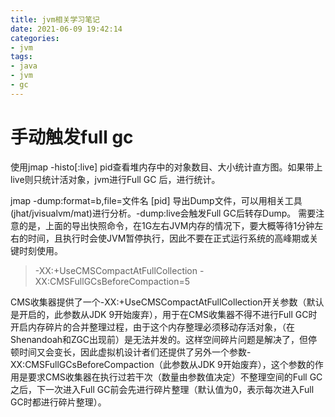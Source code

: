 ```yaml
---
title: jvm相关学习笔记
date: 2021-06-09 19:42:14
categories:
- jvm
tags:
- java
- jvm
- gc
---
```


# 手动触发full gc

使用jmap -histo[:live] pid查看堆内存中的对象数目、大小统计直方图。如果带上live则只统计活对象，jvm进行Full GC 后，进行统计。

jmap -dump:format=b,file=文件名 [pid]
导出Dump文件，可以用相关工具(jhat/jvisualvm/mat)进行分析。-dump:live会触发Full GC后转存Dump。
需要注意的是，上面的导出快照命令，在1G左右JVM内存的情况下，要大概等待1分钟左右的时间，且执行时会使JVM暂停执行，因此不要在正式运行系统的高峰期或关键时刻使用。

> -XX:+UseCMSCompactAtFullCollection -XX:CMSFullGCsBeforeCompaction=5

CMS收集器提供了一个-XX:+UseCMSCompactAtFullCollection开关参数（默认是开启的，此参数从JDK 9开始废弃），用于在CMS收集器不得不进行Full GC时开启内存碎片的合并整理过程，由于这个内存整理必须移动存活对象，（在Shenandoah和ZGC出现前）是无法并发的。这样空间碎片问题是解决了，但停顿时间又会变长，因此虚拟机设计者们还提供了另外一个参数-XX:CMSFullGCsBeforeCompaction（此参数从JDK 9开始废弃），这个参数的作用是要求CMS收集器在执行过若干次（数量由参数值决定）不整理空间的Full GC之后，下一次进入Full GC前会先进行碎片整理（默认值为0，表示每次进入Full GC时都进行碎片整理）。
